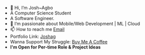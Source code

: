 
- 👋 Hi, I’m Josh~Agbo<Joshag>
- A Computer Science Student
- A Software Engineer.
- 👀 I’m passionate about  Mobile/Web Development | ML | Cloud
- 📫 How to reach me [Email](mailto:developer.gemjoshua@gmail.com)
- Portfolio Link: [Joshag](https://joshag.vercel.app)
- Wanna Support My Struggle: [Buy Me A Coffee](https://bit.ly/48zy9gJ)
- **I'm Open for Per-time Role & Project Ideas**

<!---
gemjoshua/gemjoshua is a ✨ special ✨ repository because its `README.md` (this file) appears on your GitHub profile.
You can click the Preview link to take a look at your changes.
--->
